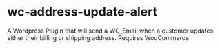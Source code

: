# wc-address-update-alert
A Wordpress Plugin that will send a WC_Email when a customer updates either their billing or shipping address.  Requires WooCommerce
